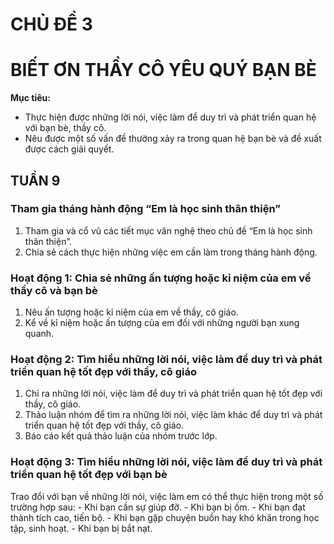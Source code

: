 # CHỦ ĐỀ 3
# BIẾT ƠN THẦY CÔ YÊU QUÝ BẠN BÈ

**Mục tiêu:**
* Thực hiện được những lời nói, việc làm để duy trì và phát triển quan hệ với bạn bè, thầy cô.
* Nêu được một số vấn đề thường xảy ra trong quan hệ bạn bè và đề xuất được cách giải quyết.

## TUẦN 9

### Tham gia tháng hành động “Em là học sinh thân thiện”
1. Tham gia và cổ vũ các tiết mục văn nghệ theo chủ đề “Em là học sinh thân thiện”.
2. Chia sẻ cách thực hiện những việc em cần làm trong tháng hành động.

### Hoạt động 1: Chia sẻ những ấn tượng hoặc kỉ niệm của em về thầy cô và bạn bè
1. Nêu ấn tượng hoặc kỉ niệm của em về thầy, cô giáo.
2. Kể về kỉ niệm hoặc ấn tượng của em đối với những người bạn xung quanh.

### Hoạt động 2: Tìm hiểu những lời nói, việc làm để duy trì và phát triển quan hệ tốt đẹp với thầy, cô giáo
1. Chỉ ra những lời nói, việc làm để duy trì và phát triển quan hệ tốt đẹp với thầy, cô giáo.
2. Thảo luận nhóm để tìm ra những lời nói, việc làm khác để duy trì và phát triển quan hệ tốt đẹp với thầy, cô giáo.
3. Báo cáo kết quả thảo luận của nhóm trước lớp.

### Hoạt động 3: Tìm hiểu những lời nói, việc làm để duy trì và phát triển quan hệ tốt đẹp với bạn bè
Trao đổi với bạn về những lời nói, việc làm em có thể thực hiện trong một số trường hợp sau:
    - Khi bạn cần sự giúp đỡ.
    - Khi bạn bị ốm.
    - Khi bạn đạt thành tích cao, tiến bộ.
    - Khi bạn gặp chuyện buồn hay khó khăn trong học tập, sinh hoạt.
    - Khi bạn bị bắt nạt.
